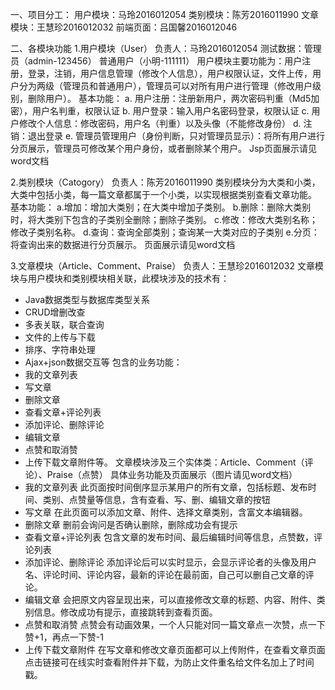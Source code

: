 一、项目分工：
用户模块：马玲2016012054
类别模块：陈芳2016011990
文章模块：王慧珍2016012032
前端页面：吕国馨2016012046


二、各模块功能
1.用户模块（User） 负责人：马玲2016012054
测试数据：管理员（admin-123456） 普通用户（小明-111111）
  用户模块主要功能为：用户注册，登录，注销，用户信息管理（修改个人信息），用户权限认证，文件上传，用户分为两级（管理员和普通用户），管理员可以对所有用户进行管理（修改用户级别，删除用户）。
基本功能：
a.	用户注册：注册新用户，两次密码判重（Md5加密），用户名判重，权限认证
b.	用户登录：输入用户名密码登录，权限认证
c.	用户修改个人信息：修改密码，用户名（判重）以及头像（不能修改身份）
d.	注销：退出登录
e.	管理员管理用户（身份判断，只对管理员显示）：将所有用户进行分页展示，管理员可修改某个用户身份，或者删除某个用户。
Jsp页面展示请见word文档

2.类别模块（Catogory） 负责人：陈芳2016011990
类别模块分为大类和小类，大类中包括小类，每一篇文章都属于一个小类，以实现根据类别查看文章功能。
 基本功能：
a.增加：增加大类别；在大类中增加子类别。
b.删除：删除大类别时，将大类别下包含的子类别全删除；删除子类别。
c.修改：修改大类别名称；修改子类别名称。
d.查询：查询全部类别；查询某一大类对应的子类别
e.分页：将查询出来的数据进行分页展示。
页面展示请见word文档

3.文章模块（Article、Comment、Praise） 负责人：王慧珍2016012032
文章模块与用户模块和类别模块相关联，此模块涉及的技术有：
-	Java数据类型与数据库类型关系
-	CRUD增删改查
-	多表关联，联合查询
-	文件的上传与下载
-	排序、字符串处理
-	Ajax+json数据交互等
包含的业务功能：
-	我的文章列表
-	写文章
-	删除文章
-	查看文章+评论列表
-	添加评论、删除评论
-	编辑文章
-	点赞和取消赞
-	上传下载文章附件等。
文章模块涉及三个实体类：Article、Comment（评论）、Praise（点赞）
具体业务功能及页面展示（图片请见word文档）
 -	我的文章列表
此页面按时间倒序显示某用户的所有文章，包括标题、发布时间、类别、点赞量等信息，含有查看、写、删、编辑文章的按钮
 -	写文章
在此页面可以添加文章、附件、选择文章类别，含富文本编辑器。
 -	删除文章
删前会询问是否确认删除，删除成功会有提示 
 -	查看文章+评论列表
包含文章的发布时间、最后编辑时间等信息，点赞数，评论列表
 -	添加评论、删除评论
添加评论后可以实时显示，会显示评论者的头像及用户名、评论时间、评论内容，最新的评论在最前面，自己可以删自己文章的评论。
 -	编辑文章
会把原文内容呈现出来，可以直接修改文章的标题、内容、附件、类别信息。修改成功有提示，直接跳转到查看页面。
 -	点赞和取消赞
点赞会有动画效果，一个人只能对同一篇文章点一次赞，点一下赞+1，再点一下赞-1
 -	上传下载文章附件
在写文章和修改文章页面都可以上传附件，在查看文章页面点击链接可在线实时查看附件并下载，为防止文件重名给文件名加上了时间戳。
 
 

 



